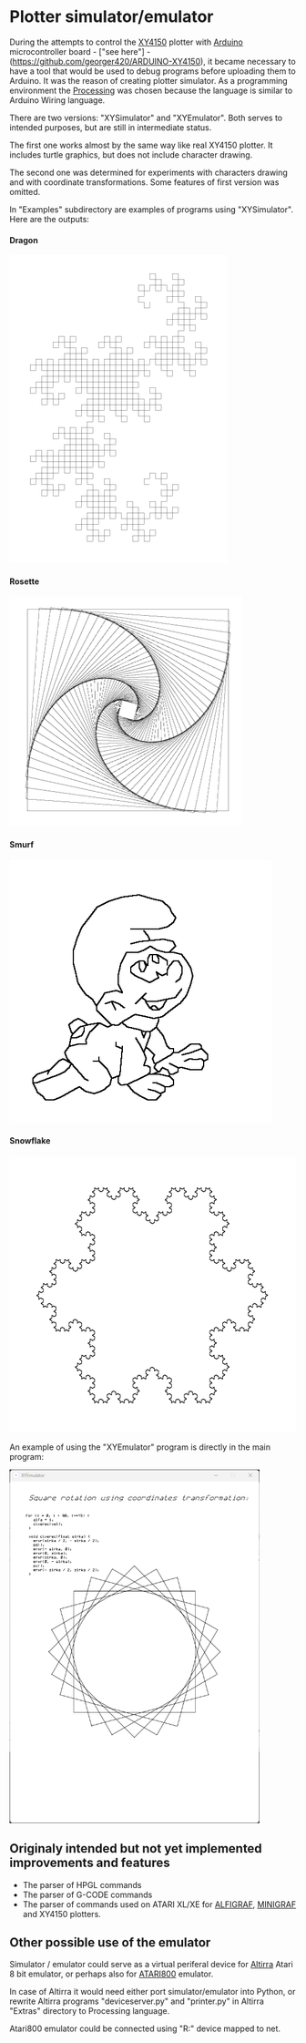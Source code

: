 # Plotter simulator/emulator

During the attempts to control the [XY4150](https://blog.3b2.sk/igi/post/Plotter-XY4140-XY4150.aspx "XY4150 plotter") plotter  with [Arduino](https://www.arduino.cc "Arduino") microcontroller board - ["see here"] -  (https://github.com/georger420/ARDUINO-XY4150), it became necessary to have a tool that would be used to debug programs before uploading them to Arduino. It was the reason of creating plotter simulator. As a programming environment the [Processing](https://processing.org "processing") was chosen because the language is similar to Arduino Wiring language.

There are two versions: "XYSimulator" and "XYEmulator". Both serves to intended purposes, but are still in intermediate status.

The first one works almost by the same way like real XY4150 plotter. It includes turtle graphics, but does not include character drawing.

The second one was determined for experiments with characters drawing and with coordinate transformations. Some features of first version was omitted.

In "Examples" subdirectory are examples of programs using "XYSimulator". Here are the outputs:

#### Dragon

![Dragon](./images/dragon.png)

#### Rosette

<img src="./images/rosette.png" width="409" height="404">

#### Smurf

![Smurf](./images/smurf.png)

#### Snowflake

<img src="./images/snowflake.png" width="537" height="485">


An example of using the "XYEmulator" program is directly in the main program:

<img src="./images/square_rotation.png" width="439" height="621">

## Originaly intended but not yet implemented improvements and features

- The parser of HPGL commands
- The parser of G-CODE commands
- The parser of commands used on ATARI XL/XE for [ALFIGRAF](https://blog.3b2.sk/igi/post/Plotter-ALFI-Alfigraf.aspx "ALFIGRAF"), [MINIGRAF](https://blog.3b2.sk/igi/post/Plotter-Minigraf-ARITMA-0507.aspx "MINIGRAF") and XY4150 plotters.

## Other possible use of the emulator

Simulator / emulator could serve as a virtual periferal device for [Altirra](https://virtualdub.org/altirra.html "Altirra") Atari 8 bit emulator, or perhaps also for [ATARI800](https://atari800.github.io) emulator. 

In case of Altirra it would need either port simulator/emulator into Python, or rewrite Altirra programs "deviceserver.py" and "printer.py" in Altirra "Extras" directory to Processing language.

Atari800 emulator could be connected using "R:" device mapped to net.














